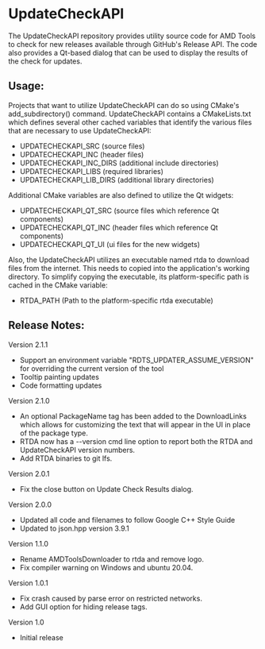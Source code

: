 # UpdateCheckAPI
The UpdateCheckAPI repository provides utility source code for AMD Tools to check for new releases available through GitHub's Release API. The code also provides a Qt-based dialog that can be used to display the results of the check for updates.

## Usage:
Projects that want to utilize UpdateCheckAPI can do so using CMake's add_subdirectory(<path to UpdateCheckAPI>) command. UpdateCheckAPI contains a CMakeLists.txt which defines several other cached variables that identify the various files that are necessary to use UpdateCheckAPI:
* UPDATECHECKAPI_SRC (source files)
* UPDATECHECKAPI_INC (header files)
* UPDATECHECKAPI_INC_DIRS (additional include directories)
* UPDATECHECKAPI_LIBS (required libraries)
* UPDATECHECKAPI_LIB_DIRS (additional library directories)

Additional CMake variables are also defined to utilize the Qt widgets:
* UPDATECHECKAPI_QT_SRC (source files which reference Qt components)
* UPDATECHECKAPI_QT_INC (header files which reference Qt components)
* UPDATECHECKAPI_QT_UI (ui files for the new widgets)

Also, the UpdateCheckAPI utilizes an executable named rtda to download files from the internet. This needs to copied into the application's working directory. To simplify copying the executable, its platform-specific path is cached in the CMake variable:
* RTDA_PATH (Path to the platform-specific rtda executable)

## Release Notes:
Version 2.1.1
* Support an environment variable "RDTS_UPDATER_ASSUME_VERSION" for overriding the current version of the tool
* Tooltip painting updates
* Code formatting updates

Version 2.1.0
* An optional PackageName tag has been added to the DownloadLinks which allows for customizing the text that will appear in the UI in place of the package type.
* RTDA now has a --version cmd line option to report both the RTDA and UpdateCheckAPI version numbers.
* Add RTDA binaries to git lfs.

Version 2.0.1
* Fix the close button on Update Check Results dialog.

Version 2.0.0
* Updated all code and filenames to follow Google C++ Style Guide
* Updated to json.hpp version 3.9.1

Version 1.1.0
* Rename AMDToolsDownloader to rtda and remove logo.
* Fix compiler warning on Windows and ubuntu 20.04.

Version 1.0.1
* Fix crash caused by parse error on restricted networks.
* Add GUI option for hiding release tags.

Version 1.0
* Initial release

